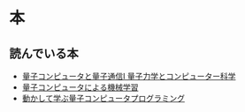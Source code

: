# 本

## 読んでいる本

- [量子コンピュータと量子通信I 量子力学とコンピューター科学](./QCQI_I/QCQI_I.md)
- [量子コンピュータによる機械学習](./MLwithQC/MLwithQC.md)
- [動かして学ぶ量子コンピュータプログラミング](./Oreilly_QC/Oreilly_QC.md)

